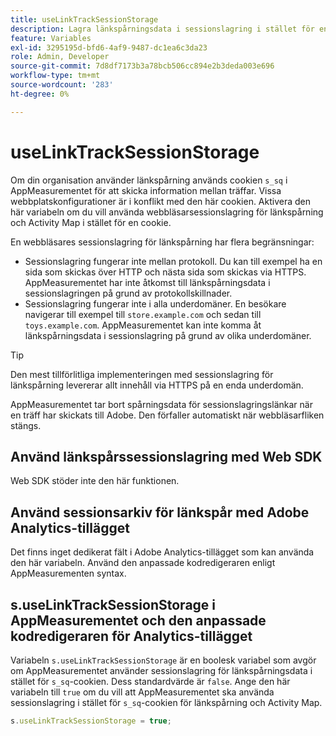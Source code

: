 ```yaml
---
title: useLinkTrackSessionStorage
description: Lagra länkspårningsdata i sessionslagring i stället för en cookie.
feature: Variables
exl-id: 3295195d-bfd6-4af9-9487-dc1ea6c3da23
role: Admin, Developer
source-git-commit: 7d8df7173b3a78bcb506cc894e2b3deda003e696
workflow-type: tm+mt
source-wordcount: '283'
ht-degree: 0%

---
```


# useLinkTrackSessionStorage

Om din organisation använder länkspårning används cookien `s_sq` i AppMeasurementet för att skicka information mellan träffar. Vissa webbplatskonfigurationer är i konflikt med den här cookien. Aktivera den här variabeln om du vill använda webbläsarsessionslagring för länkspårning och Activity Map i stället för en cookie.

En webbläsares sessionslagring för länkspårning har flera begränsningar:

* Sessionslagring fungerar inte mellan protokoll. Du kan till exempel ha en sida som skickas över HTTP och nästa sida som skickas via HTTPS. AppMeasurementet har inte åtkomst till länkspårningsdata i sessionslagringen på grund av protokollskillnader.
* Sessionslagring fungerar inte i alla underdomäner. En besökare navigerar till exempel till `store.example.com` och sedan till `toys.example.com`. AppMeasurementet kan inte komma åt länkspårningsdata i sessionslagring på grund av olika underdomäner.

>[!TIP]
>
>Den mest tillförlitliga implementeringen med sessionslagring för länkspårning levererar allt innehåll via HTTPS på en enda underdomän.

AppMeasurementet tar bort spårningsdata för sessionslagringslänkar när en träff har skickats till Adobe. Den förfaller automatiskt när webbläsarfliken stängs.

## Använd länkspårssessionslagring med Web SDK

Web SDK stöder inte den här funktionen.

## Använd sessionsarkiv för länkspår med Adobe Analytics-tillägget

Det finns inget dedikerat fält i Adobe Analytics-tillägget som kan använda den här variabeln. Använd den anpassade kodredigeraren enligt AppMeasurementen syntax.

## s.useLinkTrackSessionStorage i AppMeasurementet och den anpassade kodredigeraren för Analytics-tillägget

Variabeln `s.useLinkTrackSessionStorage` är en boolesk variabel som avgör om AppMeasurementet använder sessionslagring för länkspårningsdata i stället för `s_sq`-cookien. Dess standardvärde är `false`. Ange den här variabeln till `true` om du vill att AppMeasurementet ska använda sessionslagring i stället för `s_sq`-cookien för länkspårning och Activity Map.

```js
s.useLinkTrackSessionStorage = true;
```

